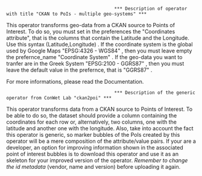 											*** Description of operator with title "CKAN to PoIs - multiple geo-systems" ***
This operator transforms geo-data from a CKAN source to Points of Interest. To do so, you must set in the preferences the "Coordinates attribute", that is the columns that contain
the Latitude and the Longitude. Use this syntax (Latitude,Longitude) . If the coordinate system is the global used by Google Maps "EPSG:4326 - WGS84" , then you must leave empty
the prefernce_name "Coordinate System" . If the geo-data you want to tranfer are in the Greek System "EPSG:2100 - GGRS87" , then you must leave the default value in the prefernce,
that is "GGRS87" .

For more informations, please read the Documentation.
							
							
											*** Description of the generic operator from ConWet Lab "ckan2poi" ***
This operator transforms data from a CKAN source to Points of Interest. To be able to do so, the dataset should provide a column containing the coordinates for each row or,
alternatively, two columns, one with the latitude and another one with the longitude. Also, take into account the fact this operator is generic, so marker bubbles of the PoIs
created by this operator will be a mere composition of the attribute/value pairs.
If your are a developer, an option for improving information shown in the associated point of interest bubbles is to download this operator and use it as an skeleton for your
improved version of the operator. *Remember to change the id metadata* (vendor, name and version) before uploading it again.
